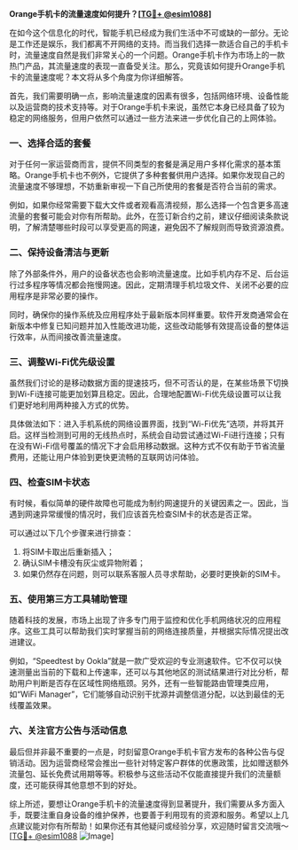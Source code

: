 **Orange手机卡的流量速度如何提升？[[TG💪+ @esim1088](https://t.me/s/esim1088)]**

在如今这个信息化的时代，智能手机已经成为我们生活中不可或缺的一部分。无论是工作还是娱乐，我们都离不开网络的支持。而当我们选择一款适合自己的手机卡时，流量速度自然是我们非常关心的一个问题。Orange手机卡作为市场上的一款热门产品，其流量速度的表现一直备受关注。那么，究竟该如何提升Orange手机卡的流量速度呢？本文将从多个角度为你详细解答。

首先，我们需要明确一点，影响流量速度的因素有很多，包括网络环境、设备性能以及运营商的技术支持等。对于Orange手机卡来说，虽然它本身已经具备了较为稳定的网络服务，但用户依然可以通过一些方法来进一步优化自己的上网体验。

### 一、选择合适的套餐

对于任何一家运营商而言，提供不同类型的套餐是满足用户多样化需求的基本策略。Orange手机卡也不例外，它提供了多种套餐供用户选择。如果你发现自己的流量速度不够理想，不妨重新审视一下自己所使用的套餐是否符合当前的需求。

例如，如果你经常需要下载大文件或者观看高清视频，那么选择一个包含更多高速流量的套餐可能会对你有所帮助。此外，在签订新合约之前，建议仔细阅读条款说明，了解清楚哪些时段可以享受更高的网速，避免因不了解规则而导致资源浪费。

### 二、保持设备清洁与更新

除了外部条件外，用户的设备状态也会影响流量速度。比如手机内存不足、后台运行过多程序等情况都会拖慢网速。因此，定期清理手机垃圾文件、关闭不必要的应用程序是非常必要的操作。

同时，确保你的操作系统及应用程序处于最新版本同样重要。软件开发商通常会在新版本中修复已知问题并加入性能改进功能，这些改动能够有效提高设备的整体运行效率，从而间接改善流量速度。

### 三、调整Wi-Fi优先级设置

虽然我们讨论的是移动数据方面的提速技巧，但不可否认的是，在某些场景下切换到Wi-Fi连接可能更加划算且稳定。因此，合理地配置Wi-Fi优先级设置可以让我们更好地利用两种接入方式的优势。

具体做法如下：进入手机系统的网络设置界面，找到“Wi-Fi优先”选项，并将其开启。这样当检测到可用的无线热点时，系统会自动尝试通过Wi-Fi进行连接；只有在没有Wi-Fi信号覆盖的情况下才会启用移动数据。这种方式不仅有助于节省流量费用，还能让用户体验到更快更流畅的互联网访问体验。

### 四、检查SIM卡状态

有时候，看似简单的硬件故障也可能成为制约网速提升的关键因素之一。因此，当遇到网速异常缓慢的情况时，我们应该首先检查SIM卡的状态是否正常。

可以通过以下几个步骤来进行排查：
1. 将SIM卡取出后重新插入；
2. 确认SIM卡槽没有灰尘或异物附着；
3. 如果仍然存在问题，则可以联系客服人员寻求帮助，必要时更换新的SIM卡。

### 五、使用第三方工具辅助管理

随着科技的发展，市场上出现了许多专门用于监控和优化手机网络状况的应用程序。这些工具可以帮助我们实时掌握当前的网络连接质量，并根据实际情况提出改进建议。

例如，“Speedtest by Ookla”就是一款广受欢迎的专业测速软件。它不仅可以快速测量出当前的下载和上传速率，还可以与其他地区的测试结果进行对比分析，帮助用户判断是否存在区域性网络瓶颈。另外，还有一些智能路由管理类应用，如“WiFi Manager”，它们能够自动识别干扰源并调整信道分配，以达到最佳的无线覆盖效果。

### 六、关注官方公告与活动信息

最后但并非最不重要的一点是，时刻留意Orange手机卡官方发布的各种公告与促销活动。因为运营商经常会推出一些针对特定客户群体的优惠政策，比如赠送额外流量包、延长免费试用期等等。积极参与这些活动不仅能直接提升我们的流量额度，还可能获得其他意想不到的好处。

综上所述，要想让Orange手机卡的流量速度得到显著提升，我们需要从多方面入手，既要注重自身设备的维护保养，也要善于利用现有的资源和服务。希望以上几点建议能对你有所帮助！如果你还有其他疑问或经验分享，欢迎随时留言交流哦～ [[TG💪+ @esim1088](https://t.me/s/esim1088) ![Image](https://i.postimg.cc/4NQfJmqS/Snipaste-2025-05-13-00-14-12.png)]